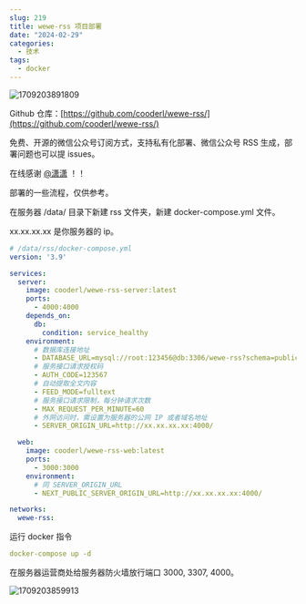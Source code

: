 ```yaml
---
slug: 219
title: wewe-rss 项目部署
date: "2024-02-29"
categories: 
  - 技术
tags: 
  - docker
---
```


![1709203891809](https://imgurl.zishu.me/2024/02/1709203891809.webp)

Github 仓库：[https://github.com/cooderl/wewe-rss/](https://github.com/cooderl/wewe-rss/)

免费、开源的微信公众号订阅方式，支持私有化部署、微信公众号 RSS 生成，部署问题也可以提 issues。

在线感谢 [@潇潇](https://github.com/abearxiong) ！！

部署的一些流程，仅供参考。

在服务器 /data/ 目录下新建 rss 文件夹，新建 docker-compose.yml 文件。

xx.xx.xx.xx 是你服务器的 ip。

```yaml
# /data/rss/docker-compose.yml
version: '3.9'

services:
  server:
    image: cooderl/wewe-rss-server:latest
    ports:
      - 4000:4000
    depends_on:
      db:
        condition: service_healthy
    environment:
      # 数据库连接地址
      - DATABASE_URL=mysql://root:123456@db:3306/wewe-rss?schema=public&connect_timeout=30&pool_timeout=30&socket_timeout=30
      # 服务接口请求授权码
      - AUTH_CODE=123567
      # 自动提取全文内容
      - FEED_MODE=fulltext
      # 服务接口请求限制，每分钟请求次数
      - MAX_REQUEST_PER_MINUTE=60
      # 外网访问时，需设置为服务器的公网 IP 或者域名地址
      - SERVER_ORIGIN_URL=http://xx.xx.xx.xx:4000/

  web:
    image: cooderl/wewe-rss-web:latest
    ports:
      - 3000:3000
    environment:
      # 同 SERVER_ORIGIN_URL
      - NEXT_PUBLIC_SERVER_ORIGIN_URL=http://xx.xx.xx.xx:4000/

networks:
  wewe-rss:
```

运行 docker 指令

```yaml
docker-compose up -d
```

在服务器运营商处给服务器防火墙放行端口 3000, 3307, 4000。

![1709203859913](https://imgurl.zishu.me/2024/02/1709203859913.webp)
